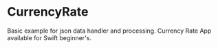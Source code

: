 # CurrencyRate
Basic example for json data handler and processing. 
Currency Rate App available for Swift beginner's.
